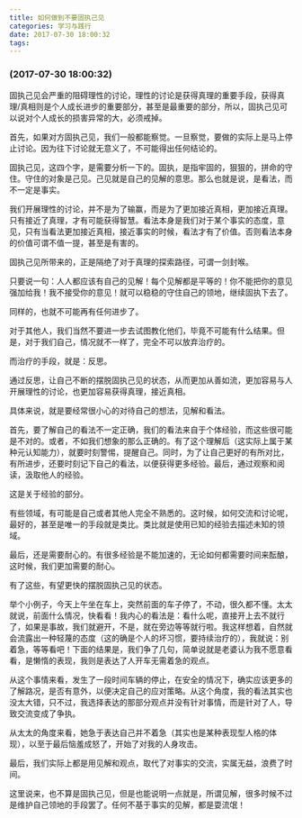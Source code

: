 ```yaml
---
title: 如何做到不要固执己见
categories: 学习与践行
date: 2017-07-30 18:00:32
tags:
---
```

### (2017-07-30 18:00:32)
固执己见会严重的阻碍理性的讨论，理性的讨论是获得真理的重要手段，获得真理/真相则是个人成长进步的重要部分，甚至是最重要的部分，所以，固执己见可以说对个人成长的损害异常的大，必须戒掉。
<!--more-->

首先，如果对方固执己见，我们一般都能察觉。一旦察觉，要做的实际上是马上停止讨论。因为往下讨论就无意义了，不可能得出任何结论的。

固执己见，这四个字，是需要分析一下的。固执，是指牢固的，狠狠的，拼命的守住。守住的对象是己见。己见就是自己的见解的意思。那么也就是说，是看法，而不一定是事实。

我们开展理性的讨论，并不是为了输赢，而是为了更加接近真相，更加接近真理。只有接近了真理，才有可能获得智慧。看法本身是我们对于某个事实的态度，意见，只有当看法更加接近真相，接近事实的时候，看法才有了价值。否则看法本身的价值可谓不值一提，甚至是有害的。

固执己见所带来的，正是隔绝了对于真理的探索路径，可谓一剑封喉。

只要说一句：人人都应该有自己的见解！每个见解都是平等的！你不能把你的意见强加给我！我不接受你的意见！就可以稳稳的守住自己的领地，继续固执下去了。

同样的，也就不可能再有任何进步了。

对于其他人，我们当然不要进一步去试图教化他们，毕竟不可能有什么结果。但是，对于我们自己，情况就不一样了，完全不可以放弃治疗的。

而治疗的手段，就是：反思。

通过反思，让自己不断的摆脱固执己见的状态，从而更加从善如流，更加容易与人开展理性的讨论，也更加容易获得真理，接近真相。

具体来说，就是要经常很小心的对待自己的想法，见解和看法。

首先，要了解自己的看法不一定正确，我们的看法来自于个体经验，而这些很可能是不对的。或者，不如我们想象的那么正确的。有了这个理解后（这实际上属于某种元认知能力），就要时刻警惕，提醒自己。同时，为了让自己更好的有所对比，有所进步，还要时刻记下自己的看法，以便获得更多经验。最后，通过观察和阅读，汲取他人的经验。

这是关于经验的部分。

有些领域，有可能是自己或者其他人完全不熟悉的。这时候，如何交流和讨论呢，最好的，甚至是唯一的手段就是类比。类比就是使用已知的经验去描述未知的领域。

最后，还是需要耐心的。有很多经验是不能加速的，无论如何都需要时间来酝酿，这时候，我们更加需要的耐心。

有了这些，有望更快的摆脱固执己见的状态。

举个小例子，今天上午坐在车上，突然前面的车子停了，不动，很久都不懂。太太就说，前面什么情况，快看看！我内心的看法是：看什么呢，直接开上去不就行了，如果是事故，我们就避开，不是，就在旁边等等就行啦。我这样想着，自然就会流露出一种轻蔑的态度（这的确是个人的坏习惯，要持续治疗的），我就说：别着急，等等看吧！下面的结果是，我们争了几句，简单说就是老婆认为我不愿意看看，是懒惰的表现，我则是表达了人开车无需着急的观点。

从这个事情来看，发生了一段时间车辆的停止，在安全的情况下，确实应该更多的了解路况，是否有意外，以便决定自己的应对策略。从这个角度，我的看法其实也没太大错，只不过，我选择表达的那部分观点并没有针对事情，而是针对了人，导致交流变成了争执。

从太太的角度来看，她急于表达自己并不着急（其实也是某种表现型人格的体现），以至于最后恼羞成怒了，开始了对我的人身攻击。

最后，我们实际上都是用见解和观点，取代了对事实的交流，实属无益，浪费了时间。

这里说来，也不算是固执己见，但是也能说明一点就是，所谓见解，很多时候不过是维护自己领地的手段罢了。任何不基于事实的见解，都是耍流氓！